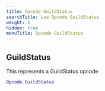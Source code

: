 ```yaml
---
title: Opcode GuildStatus
searchTitle: Lua Opcode GuildStatus
weight: 1
hidden: true
menuTitle: Opcode GuildStatus
---
```

## GuildStatus

This represents a GuildStatus opcode
```lua
Opcode.GuildStatus
```
